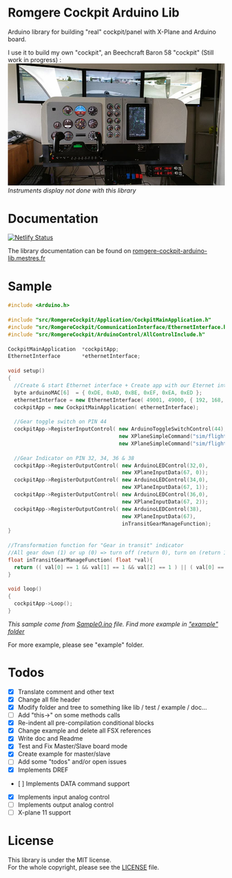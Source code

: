 # Romgere Cockpit Arduino Lib

Arduino library for building "real" cockpit/panel with X-Plane and Arduino board.

I use it to build my own "cockpit", an Beechcraft Baron 58 "cockpit" (Still work in progress) :
![My Beechcraft Baron 58 cockpit (WIP)](./resources/img/my_cockpit.jpg?raw=true)
*Instruments display not done with this library*

# Documentation

[![Netlify Status](https://api.netlify.com/api/v1/badges/26429911-d246-4dd3-8417-8da933fb8e2d/deploy-status)](https://app.netlify.com/sites/festive-fermi-955d25/deploys)


The library documentation can be found on [romgere-cockpit-arduino-lib.mestres.fr](http://romgere-cockpit-arduino-lib.mestres.fr/)

# Sample

```cpp
#include <Arduino.h>

#include "src/RomgereCockpit/Application/CockpitMainApplication.h"
#include "src/RomgereCockpit/CommunicationInterface/EthernetInterface.h"
#include "src/RomgereCockpit/ArduinoControl/AllControlInclude.h"

CockpitMainApplication  *cockpitApp;
EthernetInterface       *ethernetInterface;

void setup()
{
  //Create & start Ethernet interface + Create app with our Eternet interface
  byte arduinoMAC[6]  = { 0xDE, 0xAD, 0xBE, 0xEF, 0xEA, 0xED };
  ethernetInterface = new EthernetInterface( 49001, 49000, { 192, 168, 1, 97 }, arduinoMAC, { 192, 168, 1, 21 });
  cockpitApp = new CockpitMainApplication( ethernetInterface);

  //Gear toggle switch on PIN 44
  cockpitApp->RegisterInputControl( new ArduinoToggleSwitchControl(44),
                                    new XPlaneSimpleCommand("sim/flight_controls/landing_gear_down"),
                                    new XPlaneSimpleCommand("sim/flight_controls/landing_gear_up"));

  //Gear Indicator on PIN 32, 34, 36 & 38
  cockpitApp->RegisterOutputControl( new ArduinoLEDControl(32,0),
                                     new XPlaneInputData(67, 0));
  cockpitApp->RegisterOutputControl( new ArduinoLEDControl(34,0),
                                     new XPlaneInputData(67, 1));
  cockpitApp->RegisterOutputControl( new ArduinoLEDControl(36,0),
                                     new XPlaneInputData(67, 2));
  cockpitApp->RegisterOutputControl( new ArduinoLEDControl(38),
                                     new XPlaneInputData(67),
                                     inTransitGearManageFunction);
}

//Transformation function for "Gear in transit" indicator
//All gear down (1) or up (0) => turn off (return 0), turn on (return 1) otherwise
float inTransitGearManageFunction( float *val){
  return (( val[0] == 1 && val[1] == 1 && val[2] == 1 ) || ( val[0] == 0 && val[1] == 0 && val[2] == 0 )) ? 0 : 1;
}

void loop()
{
  cockpitApp->Loop();
}
```
*This sample come from [Sample0.ino](/example/Sample0/Sample0.ino) file. Find more example in ["example" folder](/example/)*

For more example, please see "example" folder.


# Todos

- [x] Translate comment and other text
- [x] Change all file header
- [x] Modify folder and tree to something like lib / test / example / doc...
- [ ] Add "this->" on some methods calls
- [x] Re-indent all pre-compilation conditional blocks
- [x] Change example and delete all FSX references
- [x] Write doc and Readme
- [x] Test and Fix Master/Slave board mode
- [x] Create example for master/slave
- [ ] Add some "todos" and/or open issues
- [x] Implements DREF
- [ ] Implements DATA command support
- [x] Implements input analog control
- [ ] Implements output analog control
- [ ] X-plane 11 support

# License

This library is under the MIT license.  
For the whole copyright, please see the [LICENSE](LICENSE) file.
